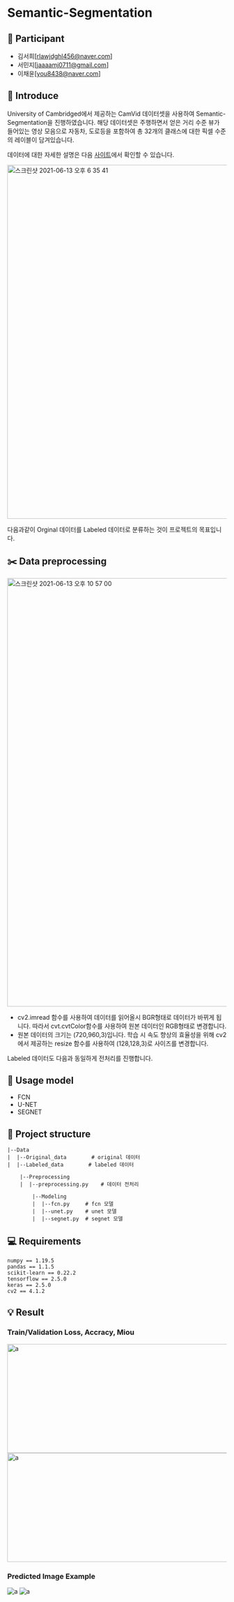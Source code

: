 # Semantic-Segmentation

## :raising_hand: Participant
- 김서희[rlawjdghl456@naver.com]
- 서민지[jaaaamj0711@gmail.com]
- 이채윤[you8438@naver.com]

## :information_desk_person: Introduce
University of Cambridged에서 제공하는 CamVid 데이터셋을 사용하여 Semantic-Segmentation을 진행하였습니다. 해당 데이터셋은 주행하면서 얻은 거리 수준 뷰가 들어있는 영상 모음으로 자동차, 도로등을 포함하여 총 32개의 클래스에 대한 픽셀 수준의 레이블이 담겨있습니다.  

데이터에 대한 자세한 설명은 다음 [사이트](http://mi.eng.cam.ac.uk/research/projects/VideoRec/CamVid/)에서 확인할 수 있습니다.

<img width="812" alt="스크린샷 2021-06-13 오후 6 35 41" src="https://user-images.githubusercontent.com/55734436/121802187-31e17b00-cc76-11eb-9b56-7819ff2cbe5e.png">

다음과같이 Orginal 데이터를 Labeled 데이터로 분류하는 것이 프로젝트의 목표입니다. 

## :scissors: Data preprocessing
<img width="983" alt="스크린샷 2021-06-13 오후 10 57 00" src="https://user-images.githubusercontent.com/55734436/121810173-b6de8b80-cc9a-11eb-8981-f174c8b1fb70.png">

- cv2.imread 함수를 사용하여 데이터를 읽어올시 BGR형태로 데이터가 바뀌게 됩니다. 따라서 cvt.cvtColor함수를 사용하여 원본 데이터인 RGB형태로 변경합니다.
- 원본 데이터의 크기는 (720,960,3)입니다. 학습 시 속도 향상의 효율성을 위해 cv2에서 제공하는 resize 함수를 사용하여 (128,128,3)로 사이즈를 변경합니다.

Labeled 데이터도 다음과 동일하게 전처리를 진행합니다.

## :hammer: Usage model
- FCN
- U-NET
- SEGNET

## :open_file_folder: Project structure
```
|--Data
|  |--Original_data        # original 데이터
|  |--Labeled_data        # labeled 데이터 
  
    |--Preprocessing
    |  |--preprocessing.py    # 데이터 전처리 

        |--Modeling      
        |  |--fcn.py     # fcn 모델
        |  |--unet.py    # unet 모델
        |  |--segnet.py  # segnet 모델
```

## :computer: Requirements
```
numpy == 1.19.5
pandas == 1.1.5
scikit-learn == 0.22.2
tensorflow == 2.5.0
keras == 2.5.0
cv2 == 4.1.2
```
## :bulb: Result

### Train/Validation Loss, Accracy, Miou

<img width="900" height = "250" alt="a" src="https://user-images.githubusercontent.com/55734436/121809657-9d3c4480-cc98-11eb-872f-0d3464316951.png">
<img width="900" height = "250" alt="a" src="https://user-images.githubusercontent.com/55734436/121809664-a0cfcb80-cc98-11eb-9967-0e6eee456b35.png">

### Predicted Image Example
<img alt="a" src="https://user-images.githubusercontent.com/55734436/121809770-189df600-cc99-11eb-9f92-3bc76a28d0c3.png">
<img alt="a" src="https://user-images.githubusercontent.com/55734436/121809775-1cca1380-cc99-11eb-8db8-784076260ca6.png">



